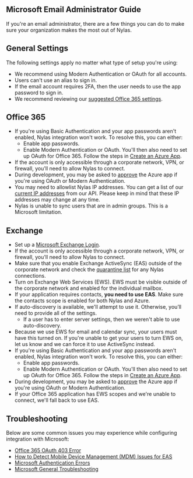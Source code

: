 ## Microsoft Email Administrator Guide

If you're an email administrator, there are a few things you can do to make sure your organization makes the most out of Nylas.

## General Settings[](https://developer.nylas.com/docs/the-basics/provider-guides/microsoft/email-admin/#general-settings)

The following settings apply no matter what type of setup you're using:

-   We recommend using Modern Authentication or OAuth for all accounts.
-   Users can't use an alias to sign in.
-   If the email account requires 2FA, then the user needs to use the app password to sign in.
-   We recommend reviewing our [suggested Office 365 settings](https://developer.nylas.com/docs/the-basics/provider-guides/microsoft/suggested-office-365-settings/).

## Office 365[](https://developer.nylas.com/docs/the-basics/provider-guides/microsoft/email-admin/#office-365)

-   If you're using Basic Authentication and your app passwords aren't enabled, Nylas integration won't work. To resolve this, you can either:
    -   Enable app passwords.
    -   Enable Modern Authentication or OAuth. You'll then also need to set up OAuth for Office 365. Follow the steps in [Create an Azure App](https://developer.nylas.com/docs/the-basics/provider-guides/microsoft/create-azure-app/).
-   If the account is only accessible through a corporate network, VPN, or firewall, you'll need to allow Nylas to connect.
-   During development, you may be asked to [approve](https://developer.nylas.com/docs/the-basics/provider-guides/microsoft/admin-approval/) the Azure app if you're using OAuth or Modern Authentication.
-   You may need to allowlist Nylas IP addresses. You can get a list of our [current IP addresses](https://developer.nylas.com/docs/api/#get/a/client_id/ip_addresses) from our API. Please keep in mind that these IP addresses may change at any time.
-   Nylas is unable to sync users that are in admin groups. This is a Microsoft limitation.

## Exchange[](https://developer.nylas.com/docs/the-basics/provider-guides/microsoft/email-admin/#exchange)

-   Set up a [Microsoft Exchange Login](https://developer.nylas.com/docs/the-basics/provider-guides/microsoft/microsoft-exchange-login/).
-   If the account is only accessible through a corporate network, VPN, or firewall, you'll need to allow Nylas to connect.
-   Make sure that you enable Exchange ActiveSync (EAS) outside of the corporate network and check the [quarantine list](https://developer.nylas.com/docs/the-basics/provider-guides/microsoft/quarantined-eas-devices/) for any Nylas connections.
-   Turn on Exchange Web Services (EWS). EWS must be visible outside of the corporate network and enabled for the individual mailbox.
-   If your application requires contacts, **you need to use EAS**. Make sure the contacts scope is enabled for both Nylas and Azure.
-   If auto-discovery is available, we'll attempt to use it. Otherwise, you’ll need to provide all of the settings.
    -   If a user has to enter server settings, then we weren't able to use auto-discovery.
-   Because we use EWS for email and calendar sync, your users must have this turned on. If you're unable to get your users to turn EWS on, let us know and we can force it to use ActiveSync instead.
-   If you're using Basic Authentication and your app passwords aren't enabled, Nylas integration won't work. To resolve this, you can either:
    -   Enable app passwords.
    -   Enable Modern Authentication or OAuth. You'll then also need to set up OAuth for Office 365. Follow the steps in [Create an Azure App](https://developer.nylas.com/docs/the-basics/provider-guides/microsoft/create-azure-app/).
-   During development, you may be asked to [approve](https://developer.nylas.com/docs/the-basics/provider-guides/microsoft/admin-approval/) the Azure app if you're using OAuth or Modern Authentication.
-   If your Office 365 application has EWS scopes and we're unable to connect, we'll fall back to use EAS.

## Troubleshooting[](https://developer.nylas.com/docs/the-basics/provider-guides/microsoft/email-admin/#troubleshooting)

Below are some common issues you may experience while configuring integration with Microsoft:

-   [Office 365 OAuth 403 Error](https://developer.nylas.com/docs/support/troubleshooting/microsoft/authentication/status-403/)
-   [How to Detect Mobile Device Management (MDM) Issues for EAS](https://developer.nylas.com/docs/support/troubleshooting/microsoft/detect-mdm-issues-eas/)
-   [Microsoft Authentication Errors](https://developer.nylas.com/docs/support/troubleshooting/microsoft/authentication/)
-   [Microsoft General Troubleshooting](https://developer.nylas.com/docs/support/troubleshooting/microsoft/)
